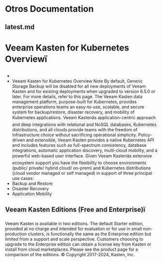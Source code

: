 # Otros Documentation



## latest.md
# Veeam Kasten for Kubernetes Overviewï

- 
- Veeam Kasten for Kubernetes Overview
Note
By default, Generic Storage Backup will be disabled for all new
deployments of Veeam Kasten and for existing deployments when upgraded to
version 6.5.0 or later. For more details, refer to this
page.
The Veeam Kasten data management platform, purpose-built for Kubernetes,
provides enterprise operations teams an easy-to-use, scalable, and secure
system for backup/restore, disaster recovery, and mobility of Kubernetes
applications.
Veeam Kastenâs application-centric approach and deep integrations with
relational and NoSQL databases, Kubernetes distributions, and all clouds
provide teams with the freedom of infrastructure choice without sacrificing
operational simplicity. Policy-driven and extensible, Veeam Kasten provides a
native Kubernetes API and includes features such as full-spectrum consistency,
database integrations, automatic application discovery, multi-cloud mobility,
and a powerful web-based user interface.
Given Veeam Kastenâs extensive ecosystem support you have the flexibility to
choose environments (public/ private/ hybrid cloud/ on-prem) and Kubernetes
distributions (cloud vendor managed or self managed) in support of three
principal use cases:
- Backup and Restore
- Disaster Recovery
- Application Mobility

## Veeam Kasten Editions (Free and Enterprise)ï
Veeam Kasten is available in two editions. The default Starter edition,
provided at no charge and intended for evaluation or for use in small
non-production clusters, is functionally the same as the Enterprise
edition but limited from a support and scale perspective. Customers
choosing to upgrade to the Enterprise edition can obtain a license key
from Kasten or install from cloud marketplaces. Please see the
product page
for a comparison of the editions.
© Copyright 2017-2024, Kasten, Inc.
